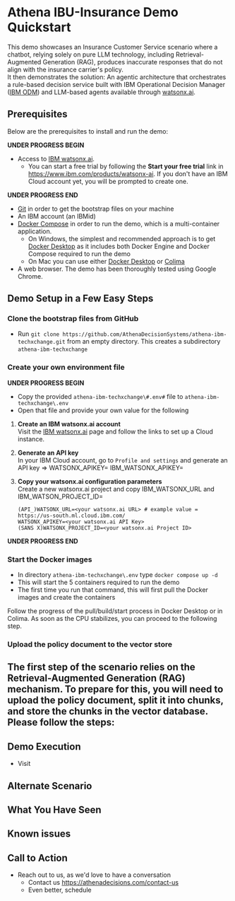 # Athena IBU-Insurance Demo Quickstart
This demo showcases an Insurance Customer Service scenario where a chatbot, relying solely on pure LLM technology, including Retrieval-Augmented Generation (RAG), produces inaccurate responses that do not align with the insurance carrier's policy.  
It then demonstrates the solution: An agentic architecture that orchestrates a rule-based decision service built with IBM Operational Decision Manager ([IBM ODM](https://www.ibm.com/fr-fr/products/operational-decision-manager)) and LLM-based agents available through [watsonx.ai](https://www.ibm.com/products/watsonx-ai).

## Prerequisites
Below are the prerequisites to install and run the demo:  

**UNDER PROGRESS BEGIN**
- Access to [IBM watsonx.ai](https://www.ibm.com/products/watsonx-ai).
  - You can start a free trial by following the **Start your free trial** link in https://www.ibm.com/products/watsonx-ai. If you don't have an IBM Cloud account yet, you will be prompted to create one.  

**UNDER PROGRESS END**

- [Git](https://git-scm.com/) in order to get the bootstrap files on your machine
- An IBM account (an IBMid)
- [Docker Compose](https://docs.docker.com/compose/) in order to run the demo, which is a multi-container application.
  - On Windows, the simplest and recommended approach is to get [Docker Desktop](https://docs.docker.com/desktop/install/windows-install/) as it includes both Docker Engine and Docker Compose required to run the demo
  - On Mac you can use either [Docker Desktop](https://docs.docker.com/desktop/install/mac-install/) or [Colima](https://github.com/abiosoft/colima)
- A web browser. The demo has been thoroughly tested using Google Chrome.

## Demo Setup in a Few Easy Steps
### Clone the bootstrap files from GitHub
- Run `git clone https://github.com/AthenaDecisionSystems/athena-ibm-techxchange.git` from an empty directory.  This creates a subdirectory `athena-ibm-techxchange`
### Create your own environment file

**UNDER PROGRESS BEGIN**
- Copy the provided `athena-ibm-techxchange\#.env#` file to `athena-ibm-techxchange\.env`
- Open that file and provide your own value for the following
1. **Create an IBM watsonx.ai account**  
   Visit the [IBM watsonx.ai](https://www.ibm.com/products/watsonx-ai) page and follow the links to set up a Cloud instance.

2. **Generate an API key**  
   In your IBM Cloud account, go to `Profile and settings` and generate an API key => WATSONX_APIKEY=
IBM_WATSONX_APIKEY=

4. **Copy your watsonx.ai configuration parameters**  
Create a new watsonx.ai project and copy IBM_WATSONX_URL and IBM_WATSON_PROJECT_ID=

   ```
   (API_)WATSONX_URL=<your watsonx.ai URL> # example value = https://us-south.ml.cloud.ibm.com/
   WATSONX_APIKEY=<your watsonx.ai API Key>
   (SANS X)WATSONX_PROJECT_ID=<your watsonx.ai Project ID>

**UNDER PROGRESS END**

### Start the Docker images
- In directory `athena-ibm-techxchange\.env` type `docker compose up -d`
- This will start the 5 containers required to run the demo
- The first time you run that command, this will first pull the Docker images and create the containers

Follow the progress of the pull/build/start process in Docker Desktop or in Colima. As soon as the CPU stabilizes, you can proceed to the following step.

### Upload the policy document to the vector store

The first step of the scenario relies on the Retrieval-Augmented Generation (RAG) mechanism. To prepare for this, you will need to upload the policy document, split it into chunks, and store the chunks in the vector database.  
Please follow the steps:
- 

## Demo Execution
- Visit 

## Alternate Scenario

## What You Have Seen

## Known issues

## Call to Action
- Reach out to us, as we'd love to have a conversation
  - Contact us https://athenadecisions.com/contact-us
  - Even better, schedule 